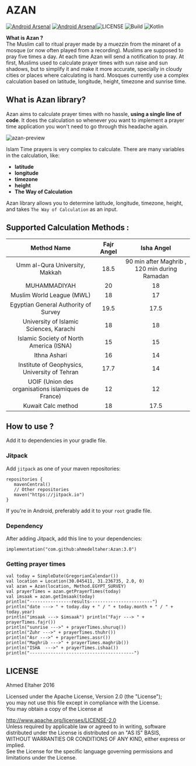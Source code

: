 # AZAN
  
[![Android Arsenal](https://img.shields.io/badge/Android-Time%20Prayer-brightgreen.svg)](https://android-arsenal.com/details/1/5099)  [![Android Arsenal](https://img.shields.io/badge/Android%20Arsenal-Date%20&%20Time%20Pickers-orange.svg)](https://android-arsenal.com/details/1/7676)![LICENSE](https://img.shields.io/badge/License-Apache%20License%20V2.0-yellow.svg)  ![Build](https://img.shields.io/badge/Azan-jitpack.io-blue.svg)  ![Kotlin](https://img.shields.io/badge/Kotlin-1.3.x-blue.svg)  
  
  
  
**What is Azan ?**   
The Muslim call to ritual prayer made by a muezzin from the minaret of a mosque (or now often played from a recording). Muslims are supposed to pray five times a day. At each time Azan will send a notification to pray. At first, Muslims used to calculate prayer times with sun raise and sun shadows, but to simplify it and make it more accurate, specially in cloudy cities or places where calculating is hard. Mosques currently use a complex calculation based on latitude, longitude, height, timezone and sunrise time.

  
  
  
## What is Azan library?  

Azan aims to calculate prayer times with no hassle, **using a single line of code**. It does the calculation so whenever you want to implement a prayer time application you won't need to go through this headache again.
  
  
![azan-preview](https://user-images.githubusercontent.com/1812129/69456412-df2a3080-0d6a-11ea-98d8-0ebc180984d7.png)
  
Islam Time prayers is very complex to calculate. There are many variables in the calculation, like:  
  
- **latitude**  
- **longitude**  
- **timezone**  
- **height**  
- **The Way of Calculation**   


Azan library allows you to determine latitude, longitude, timezone, height, and takes `The Way of Calculation` as an input. 
  
  
## Supported Calculation Methods :  
  
| Method Name                                          | Fajr Angel           | Isha Angel                                    |  
|:----------------------------------------------------:|:--------------------:|:---------------------------------------------:|  
| Umm al-Qura University, Makkah                       | 18.5                 | 90 min after Maghrib , 120 min during Ramadan |  
| MUHAMMADIYAH                                         | 20                   | 18                                            |  
| Muslim World League (MWL)                            | 18                   | 17                                            |  
| Egyptian General Authority of Survey                 | 19.5                 | 17.5                                          |  
| University of Islamic Sciences, Karachi              | 18                   | 18                                            |  
| Islamic Society of North America (ISNA)              | 15                   | 15                                            |  
| Ithna Ashari                                         | 16                   | 14                                            |  
| Institute of Geophysics, University of Tehran        | 17.7                 | 14                                            |  
| UOIF (Union des organisations islamiques de France)  | 12                   | 12                                            |  
| Kuwait Calc method                                   | 18                   | 17.5                                          |  
  
  
## How to use ?  
  
Add it to dependencies in your gradle file.

### Jitpack
Add `jitpack` as one of your maven repositories:


```
repositories {
   mavenCentral()
   // Other repositories
   maven("https://jitpack.io")
}
```

If you're in Android, preferably add it to your `root` gradle file.

### Dependency

After adding Jitpack, add this line to your dependencies:

```
implementation("com.github:ahmedeltaher:Azan:3.0")
```

### Getting prayer times
     
 
``` 
val today = SimpleDate(GregorianCalendar())
val location = Location(30.045411, 31.236735, 2.0, 0)
val azan = Azan(location, Method.EGYPT_SURVEY)
val prayerTimes = azan.getPrayerTimes(today)
val imsaak = azan.getImsaak(today) 
println("----------------results------------------------") 
println("date ---> " + today.day + " / " + today.month + " / " + today.year)
println("imsaak ---> $imsaak") println("Fajr ---> " + prayerTimes.fajr()) 
println("sunrise --->" + prayerTimes.shuruq())
println("Zuhr --->" + prayerTimes.thuhr())
println("Asr --->" + prayerTimes.assr()) 
println("Maghrib --->" + prayerTimes.maghrib())
println("ISHA  --->" + prayerTimes.ishaa())
println("----------------------------------------") 
``` 



## LICENSE  
  
Ahmed Eltaher 2016  
  
Licensed under the Apache License, Version 2.0 (the "License");  
you may not use this file except in compliance with the License.  
You may obtain a copy of the License at  
  
 http://www.apache.org/licenses/LICENSE-2.0  
Unless required by applicable law or agreed to in writing, software  
distributed under the License is distributed on an "AS IS" BASIS,  
WITHOUT WARRANTIES OR CONDITIONS OF ANY KIND, either express or implied.  
See the License for the specific language governing permissions and  
limitations under the License.
